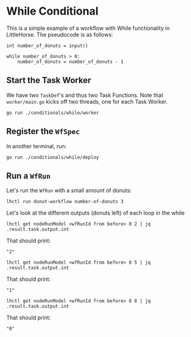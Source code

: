 # While Conditional

This is a simple example of a workflow with While functionality in LittleHorse. The pseudocode is as follows:

```
int number_of_donuts = input()

while number_of_donuts > 0:
    number_of_donuts = number_of_donuts - 1
```

## Start the Task Worker

We have two `TaskDef`'s and thus two Task Functions. Note that `worker/main.go` kicks off two threads, one for each Task Worker.

```
go run ./conditionals/while/worker
```

## Register the `WfSpec`

In another terminal, run:

```
go run ./conditionals/while/deploy
```

## Run a `WfRun`

Let's run the `WfRun` with a small amount of donuts:

```
lhctl run donut-workflow number-of-donuts 3
```

Let's look at the different outputs (donuts left) of each loop in the while

```
lhctl get nodeRunModel <wfRunId from before> 0 2 | jq .result.task.output.int
```

That should print:

```
"2"
```

```
lhctl get nodeRunModel <wfRunId from before> 0 5 | jq .result.task.output.int
```

That should print:

```
"1"
```

```
lhctl get nodeRunModel <wfRunId from before> 0 8 | jq .result.task.output.int
```

That should print:

```
"0"
```
